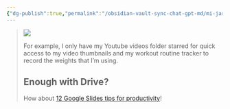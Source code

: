 ```yaml
---
{"dg-publish":true,"permalink":"/obsidian-vault-sync-chat-gpt-md/mi-jardin/","tags":["gardenEntry"],"noteIcon":"","created":"","updated":""}
---
```







> ![](https://www.jeffsu.org/content/images/2022/10/IMG_A0F5A04604D1-1.jpeg)
> 
> For example, I only have my Youtube videos folder starred for quick access to my video thumbnails and my workout routine tracker to record the weights that I’m using.
> 
> ## Enough with Drive?
> 
> How about [12 Google Slides tips for productivity](https://www.jeffsu.org/top-12-google-slides-tips-for-productivity/)!
